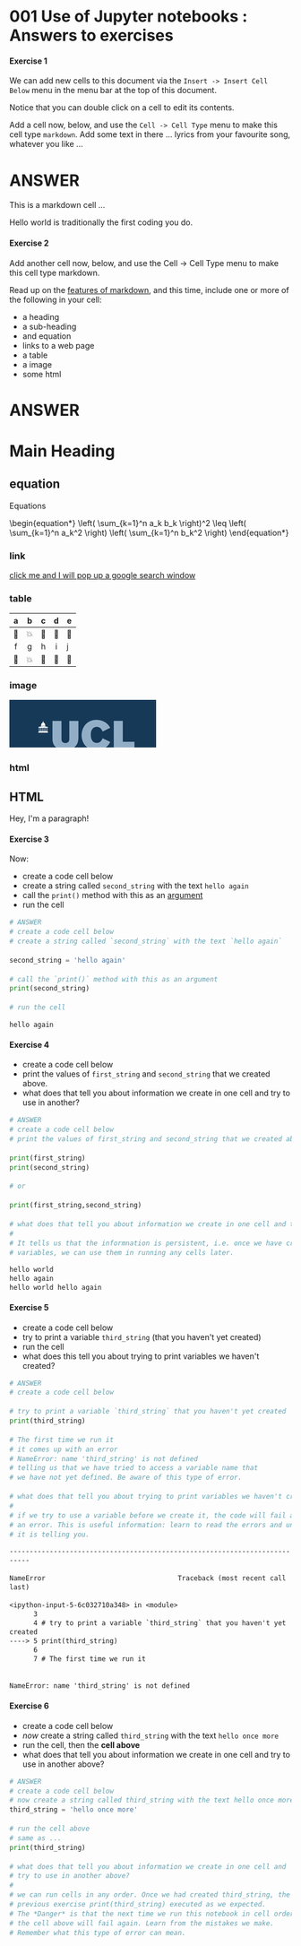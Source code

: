 # 001 Use of Jupyter notebooks : Answers to exercises

#### Exercise 1

We can add new cells to this document via the `Insert -> Insert Cell Below` menu in the menu bar at the top of this document.

Notice that you can double click on a cell to edit its contents.

Add a cell now, below, and use the `Cell -> Cell Type` menu to make this cell type `markdown`. Add some text in there ... lyrics from your favourite song, whatever you like ...


# ANSWER
This is a markdown cell ...

Hello world is traditionally the first coding you do.

#### Exercise 2


Add another cell now, below, and use the Cell -> Cell Type menu to make this cell type markdown. 

Read up on the [features of markdown](https://github.com/adam-p/markdown-here/wiki/Markdown-Cheatsheet), and this time, include one or more of the following in your cell:

* a heading
* a sub-heading
* and equation
* links to a web page
* a table
* a image
* some html

# ANSWER

# Main Heading

## equation

Equations 

\begin{equation*}
\left( \sum_{k=1}^n a_k b_k \right)^2 \leq \left( \sum_{k=1}^n a_k^2 \right) \left( \sum_{k=1}^n b_k^2 \right)
\end{equation*}

### link

[click me and I will pop up a google search window](https://www.google.com)

### table

| a | b | c | d | e |
|:-:|:-:|:-:|:-:|-|
| 🙈 | 💥 | 🦧 | 🐇 | 🐪 |
| f | g | h | i | j |
| 🙈 | 💥 | 🦧 | 🐇 | 🐪 |

### image

![ucl logo](images/ucl_logo.png)


### html

<html>
<body>
<h2>HTML</h2>

<p>Hey, I'm a paragraph!</p>


</body>
</html>

#### Exercise 3

Now:

* create a code cell below
* create a string called `second_string` with the text `hello again`
* call the `print()` method with this as an [argument](https://en.wikipedia.org/wiki/Parameter_(computer_programming))
* run the cell 


```python
# ANSWER
# create a code cell below
# create a string called `second_string` with the text `hello again`

second_string = 'hello again'

# call the `print()` method with this as an argument
print(second_string)

# run the cell 
```

    hello again


#### Exercise 4

* create a code cell below
* print the values of `first_string` and `second_string`  that we created above. 
* what does that tell you about information we create in one cell and try to use in another?


```python
# ANSWER
# create a code cell below
# print the values of first_string and second_string that we created above.

print(first_string)
print(second_string)

# or

print(first_string,second_string)

# what does that tell you about information we create in one cell and try to use in another?
# 
# It tells us that the informnation is persistent, i.e. once we have created the 
# variables, we can use them in running any cells later.
```

    hello world
    hello again
    hello world hello again


#### Exercise 5

* create a code cell below
* try to print a variable `third_string` (that you haven't yet created)
* run the cell
* what does this tell you about trying to print variables we haven't created?


```python
# ANSWER
# create a code cell below

# try to print a variable `third_string` that you haven't yet created
print(third_string)

# The first time we run it
# it comes up with an error
# NameError: name 'third_string' is not defined
# telling us that we have tried to access a variable name that
# we have not yet defined. Be aware of this type of error.

# what does that tell you about trying to print variables we haven't created?
#
# if we try to use a variable before we create it, the code will fail and throw
# an error. This is useful information: learn to read the errors and understand what
# it is telling you. 
```


    ---------------------------------------------------------------------------

    NameError                                 Traceback (most recent call last)

    <ipython-input-5-6c032710a348> in <module>
          3 
          4 # try to print a variable `third_string` that you haven't yet created
    ----> 5 print(third_string)
          6 
          7 # The first time we run it


    NameError: name 'third_string' is not defined


#### Exercise 6

* create a code cell below
* *now* create a string called `third_string` with the text `hello once more`
* run the cell, then the **cell above**
* what does that tell you about information we create in one cell and try to use in another above?


```python
# ANSWER
# create a code cell below
# now create a string called third_string with the text hello once more
third_string = 'hello once more'

# run the cell above
# same as ...
print(third_string)

# what does that tell you about information we create in one cell and 
# try to use in another above?
#
# we can run cells in any order. Once we had created third_string, the 
# previous exercise print(third_string) executed as we expected.
# The *Danger* is that the next time we run this notebook in cell order
# the cell above will fail again. Learn from the mistakes we make.
# Remember what this type of error can mean.
```
